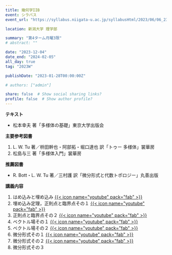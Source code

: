 ```yaml
---
title: 幾何学IIB
event: シラバス
event_url: "https://syllabus.niigata-u.ac.jp/syllabusHtml/2023/06/06_234S1542_ja_JP.html"

location: 新潟大学 理学部

summary: "第4ターム月曜3限"
# abstract: ""

date: "2023-12-04"
date_end: "2024-02-05"
all_day: true
tag: "2023W"

publishDate: "2023-01-28T00:00:00Z"

# authors: ["admin"]

share: false  # Show social sharing links?
profile: false  # Show author profile?
---
```

**テキスト**
- 松本幸夫 著「多様体の基礎」東京大学出版会

**主要参考図書**
1. L. W. Tu 著／枡田幹也・阿部拓・堀口達也 訳「トゥー 多様体」裳華房
2. 松島与三 著「多様体入門」裳華房

**推薦図書**
- R. Bott・L. W. Tu 著／三村護 訳「微分形式と代数トポロジー」丸善出版

**講義内容**
1. はめ込みと埋め込み
	[{{< icon name="youtube" pack="fab" >}}](https://youtu.be/Eg8TwpmpQdo)
2. 埋め込み定理，正則点と臨界点その１
	[{{< icon name="youtube" pack="fab" >}}](https://youtu.be/4sO0yJ7Pyd0)
3. 正則点と臨界点その２
	[{{< icon name="youtube" pack="fab" >}}](https://youtu.be/iYtCtpyErZY)
4. ベクトル場その１
	[{{< icon name="youtube" pack="fab" >}}](https://youtu.be/xVaCl-6e07A)
5. ベクトル場その２
	[{{< icon name="youtube" pack="fab" >}}](https://youtu.be/B5nyCz0e0g4)
6. 微分形式その１
	[{{< icon name="youtube" pack="fab" >}}](https://youtu.be/g-eD3zPumps)
7. 微分形式その２
	[{{< icon name="youtube" pack="fab" >}}](https://youtu.be/8oBsSJRv4vw)
8. 微分形式その３
